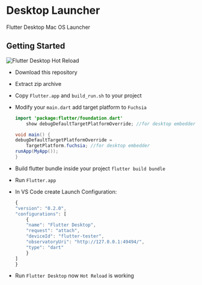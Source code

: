 # Desktop Launcher

Flutter Desktop Mac OS Launcher

## Getting Started

![Flutter Desktop Hot Reload](https://github.com/putraxor/flutter_macos_launcher/blob/master/demo.gif)

- Download this repository
- Extract zip archive
- Copy `Flutter.app` and `build_run.sh` to your project
- Modify your `main.dart` add target platform to `Fuchsia`

  ```java
  import 'package:flutter/foundation.dart'
      show debugDefaultTargetPlatformOverride; //for desktop embedder

  void main() {
  debugDefaultTargetPlatformOverride =
      TargetPlatform.fuchsia; //for desktop embedder
  runApp(MyApp());
  }
  ```

- Build flutter bundle inside your project `flutter build bundle`
- Run `Flutter.app`
- In VS Code create Launch Configuration:
  ```javascript
  {
  "version": "0.2.0",
  "configurations": [
      {
      "name": "Flutter Desktop",
      "request": "attach",
      "deviceId": "flutter-tester",
      "observatoryUri": "http://127.0.0.1:49494/",
      "type": "dart"
      }
  ]
  }
  ```
- Run `Flutter Desktop` now `Hot Reload` is working
